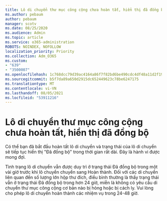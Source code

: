 ```yaml
---
title: Lô di chuyển thư mục công cộng chưa hoàn tất, hiển thị đã đồng bộ
ms.author: pebaum
author: pebaum
manager: scotv
ms.date: 08/25/2020
ms.audience: Admin
ms.topic: article
ms.service: o365-administration
ROBOTS: NOINDEX, NOFOLLOW
localization_priority: Priority
ms.collection: Adm_O365
ms.custom:
- "639"
- "3500007"
ms.openlocfilehash: 1c768dcc79d39ac4164a86f7f82bd6be490cdc4df48a11d2f198fece492eba38
ms.sourcegitcommit: b5f7da89a650d2915dc652449623c78be6247175
ms.translationtype: MT
ms.contentlocale: vi-VN
ms.lasthandoff: 08/05/2021
ms.locfileid: "53911216"
---
```

# <a name="public-folder-migration-batch-not-completing-shows-synced"></a>Lô di chuyển thư mục công cộng chưa hoàn tất, hiển thị đã đồng bộ

Có thể bạn đã bắt đầu hoàn tất lô di chuyển và trạng thái của lô di chuyển sẽ tiếp tục hiển thị "Đã đồng bộ" trong thời gian rất dài. Đây là hành vi được mong đợi.

Tình trạng lô di chuyển vẫn được duy trì ở trạng thái Đã đồng bộ trong một vài giờ trước khi lô chuyển chuyển sang Hoàn thành. Đối với các di chuyển liên quan đến số lượng lớn hộp thư đích, điều bình thường là thấy trạng thái vẫn ở trạng thái Đã đồng bộ trong hơn 24 giờ, miễn là không có yêu cầu di chuyển thư mục công cộng cơ bản nào bị hỏng hoặc bị cách ly. Vui lòng cho phép lô di chuyển hoàn thành các nhiệm vụ trong 24-48 giờ.
